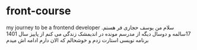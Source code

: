 # front-course
my journey to be a frontend developer
سلام من یوسف حجازی فر هستم.
17سالمه و دوسال دیگه از مدرسم مونده
در اندیمشک زندگی می کنم 
از پاییز سال 1401 برنامه نویسی استارت زدم و خوشحالم که الان دارم ادامه اش میدم
